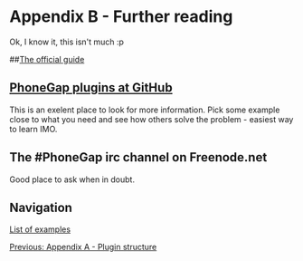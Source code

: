 # Appendix B - Further reading
Ok, I know it, this isn't much :p

##[The official guide](http://docs.phonegap.com/en/2.0.0/guide_plugin-development_index.md.html)

## [PhoneGap plugins at GitHub](https://github.com/phonegap/phonegap-plugins)
This is an exelent place to look for more information. Pick some example close 
to what you need and see how others solve the problem - easiest way to learn IMO.

## The #PhoneGap irc channel on Freenode.net
Good place to ask when in doubt.

## Navigation
[List of examples](https://github.com/rohdef/PGPlugins/)

[Previous: Appendix A - Plugin structure](https://github.com/rohdef/PGPlugins/tree/Appendix_A_Plugin_structure)
